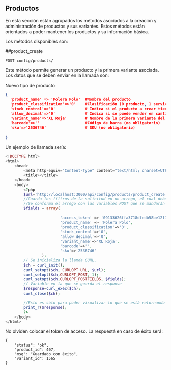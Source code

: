 ## Productos

En esta sección están agrupados los métodos asociados a la creación y administración de productos y sus variantes. Estos métodos están orientados a poder mantener  los productos y su información básica. 

Los métodos disponibles son:

##product_create

```
POST config/products/
```

Este método permite generar un producto y la primera variante asociada.
Los datos que se deben enviar en la llamada  son:

Nuevo tipo de producto
```json
{
  'product_name' => 'Polera Polo'  #Nombre del producto
  'product_classification'=>'0'    #Clasificación (0 producto, 1 servicio)
  'stock_control'=>'0'             # Indica si el producto a crear tiene control de stock (0 si, 1 no)
  'allow_decimal'=>'0'             # Indica si se puede vender en cantidades desimales (0 no, 1 si)
  'variant_name'=>'XL Roja'        # Nombre de la primera variante del producto
  'barcode'=>''                    #Código de barra (no obligatorio)          
  'sku'=>'2536746'                 # SKU (no obligatorio)
  
}
```

Un ejemplo de llamada sería:
``` php
<!DOCTYPE html>
<html>
    <head>
        <meta http-equiv="Content-Type" content="text/html; charset=UTF-8">
        <title></title>
    </head>
    <body>
        <?php
        $url='http://localhost:3000/api/config/products/product_create';
        //Guarda los filtros de la solicitud en un arrego, el cual debe ser guardado en formato JSON
        //Se conforma el arrego con las variables POST que se mandarán en el Request 
        $fields = array(

                        'access_token' => '09133626ffa3718dfedb58be12f7cba880c25lfcfea',
                        'product_name' => 'Polera Polo',
                        'product_classification'=>'0',
                        'stock_control'=>'0',
                        'allow_decimal'=>'0',
                        'variant_name'=>'XL Roja',
                        'barcode'=>'',
                        'sku'=>'2536746'                  
				);
        // Se inicializa la llamda CURL, 
        $ch = curl_init();
        curl_setopt($ch, CURLOPT_URL, $url);
        curl_setopt($ch,CURLOPT_POST, 1);
        curl_setopt($ch,CURLOPT_POSTFIELDS, $fields);
        // Variable en la que se guarda el response
        $response=curl_exec($ch);
        curl_close($ch);

        //Esto es sólo para poder visualizar lo que se está retornando
        print_r($response);
        ?>
    </body>
</html>

```

No olviden colocar el token de acceso.
La respuestá en caso de éxito será:

```
{
    "status": "ok",
    "product_id": 407,
    "msg": "Guardado con éxito",
    "variant_id": 1565
}

```

